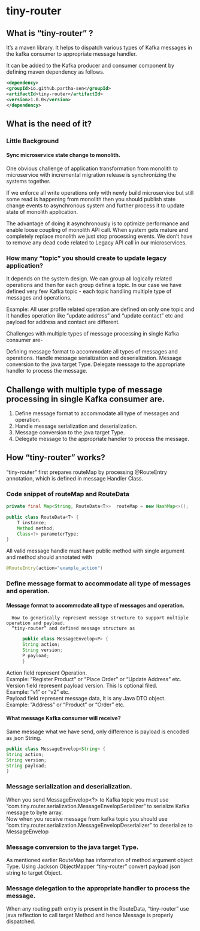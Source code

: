 
# tiny-router

## What is “tiny-router” ?

It’s a maven library. It helps to dispatch various types of Kafka messages in the kafka consumer to appropriate message handler.

It can be added to the Kafka producer and consumer component by defining maven dependency as follows.
``` xml
<dependency>
<groupId>io.github.partha-sen</groupId>
<artifactId>tiny-router</artifactId>
<version>1.0.0</version>
</dependency>
```


## What is the need of it?
### Little Background 

#### Sync microservice state change to monolith.

One obvious challenge of application transformation from monolith to microservice with incremental migration release is synchronizing the systems together.

If we enforce all write operations only with newly build microservice but still some read is happening from monolith then you should publish state change events to asynchronous system and further process it to update state of monolith application.

The advantage of doing it asynchronously is to optimize performance and enable loose coupling of monolith API call. When system gets mature and completely replace monolith we just stop processing events. We don’t have to remove any dead code related to Legacy API call in our microservices.

### How many “topic” you should create to update legacy application?

It depends on the system design. We can group all logically related operations and then for each group define a topic. In our case we have defined very few Kafka topic - each topic handling multiple type of messages and operations.

Example: All user profile related operation are defined on only one topic and it handles operation like “update address” and “update contact” etc and payload for address and contact are different.

Challenges with multiple types of message processing in single Kafka consumer are-

Defining message format to accommodate all types of messages and operations.
Handle message serialization and deserialization.
Message conversion to the java target Type.
Delegate message to the appropriate handler to process the message.

## Challenge with multiple type of message processing in single Kafka consumer are.
1.	Define message format to accommodate all type of messages and operation.
2.	Handle message serialization and deserialization.
3.	Message conversion to the java target Type.
4.	Delegate message to the appropriate handler to process the message.

## How “tiny-router” works?
“tiny-router” first prepares routeMap by processing @RouteEntry annotation, which is defined in message Handler Class.


### Code snippet of routeMap and RouteData
``` java
private final Map<String, RouteData<T>>  routeMap = new HashMap<>();

public class RouteData<T> {
    T instance;
    Method method;
    Class<?> parameterType;
}
```

All valid message handle must have public method with single argument and method should annotated with 
``` java
@RouteEntry(action="example_action")  
```


### Define message format to accommodate all type of messages and operation.
#### Message format to accommodate all type of messages and operation.
      How to generically represent message structure to support multiple operation and payload.
      “tiny-router” and defined message structure as
``` java 
      public class MessageEnvelop<P> {
      String action;
      String version;
      P payload;
      }
```
Action field represent Operation.<br>
Example: “Register Product” or “Place Order” or “Update Address” etc.<br>
Version field represent payload version. This Is optional filed.<br>
Example: “v1” or “v2” etc.<br>
Payload field represent message data, It is any Java DTO object.<br>
Example: “Address” or “Product” or “Order” etc.<br>

#### What message Kafka consumer will receive?

Same message what we have send, only difference is payload is encoded as json String.
``` java
public class MessageEnvelop<String> {
String action;
String version;
String payload;
}
```
### Message serialization and deserialization.
When you send MessageEnvelop<?> to Kafka topic you must use “com.tiny.router.serialization.MessageEnvelopSerializer” to serialize Kafka message to byte array.<br>
Now when you receive message from kafka topic you should use “com.tiny.router.serialization.MessageEnvelopDeserializer” to deserialize to MessageEnvelop<String>

### Message conversion to the java target Type.
As mentioned earlier RouteMap has information of method argument object Type. 
Using Jackson ObjectMapper “tiny-router” convert payload json string to target Object.

### Message delegation to the appropriate handler to process the message.
When any routing path entry is present in the RouteData, 
“tiny-router” use java reflection to call target Method and hence Message is properly dispatched.
   